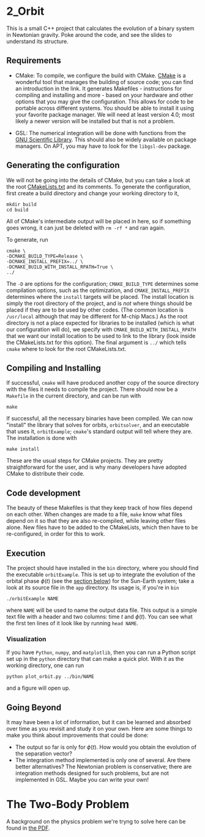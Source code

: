 # 2_Orbit

This is a small C++ project that calculates the evolution of a binary system in Newtonian gravity. Poke around the code, and see the slides to understand its structure.

## Requirements
- CMake:
 To compile, we configure the build with CMake. [CMake](https://cmake.org/cmake/help/latest/) is a wonderful tool that manages the building of source code; you can find an introduction in the link. It generates Makefiles - instructions for compiling and installing and more - based on your hardware and other options that you may give the configuration. This allows for code to be portable across different systems. You should be able to install it using your favorite package manager. We will need at least version 4.0; most likely a newer version will be installed but that is not a problem.

- GSL:
The numerical integration will be done with functions from the [GNU Scientific Library](https://www.gnu.org/software/gsl/doc/html/ode-initval.html#). This should also be widely available on package managers. On APT, you may have to look for the `libgsl-dev` package.

 ## Generating the configuration
 We will not be going into the details of CMake, but you can take a look at the root [CMakeLists.txt](CMakeLists.txt) and its comments. To generate the configuration, first create a build directory and change your working directory to it,
 ```shell
 mkdir build
 cd build
 ```
 All of CMake's intermediate output will be placed in here, so if something goes wrong, it can just be deleted with `rm -rf *` and ran again.

 To generate, run
 ```shell
 cmake \
 -DCMAKE_BUILD_TYPE=Release \
 -DCMAKE_INSTALL_PREFIX=../ \
 -DCMAKE_BUILD_WITH_INSTALL_RPATH=True \
 ../
 ```
 The `-D` are options for the configuration; `CMAKE_BUILD_TYPE` determines some compilation options, such as the optimization, and `CMAKE_INSTALL_PREFIX` determines where the `install` targets will be placed. The install location is simply the root directory of the project, and is _not_ where things should be placed if they are to be used by other codes. (The common location is `/usr/local` although that may be different for M-chip Macs.) As the root directory is not a place expected for libraries to be installed (which is what our configuration will do), we specify with `CMAKE_BUILD_WITH_INSTALL_RPATH` that we want our install location to be used to link to the library (look inside the CMakeLists.txt for this option). The final argument is `../` which tells `cmake` where to look for the root CMakeLists.txt.

 ## Compiling and Installing
 If successful, `cmake` will have produced another copy of the source directory with the files it needs to compile the project. There should now be a `Makefile` in the current directory, and can be run with
 ```shell
 make
 ```
 If successful, all the necessary binaries have been compiled. We can now "install" the library that solves for orbits, `orbitsolver`, and an executable that uses it, `orbitExample`; `cmake`'s standard output will tell where they are. The installation is done with
 ```shell
 make install
 ```
 These are the usual steps for CMake projects. They are pretty straightforward for the user, and is why many developers have adopted CMake to distribute their code.

 ## Code development
 The beauty of these Makefiles is that they keep track of how files depend on each other. When changes are made to a file, `make` know what files depend on it so that they are also re-compiled, while leaving other files alone. New files have to be added to the CMakeLists, which then have to be re-configured, in order for this to work.


## Execution

The project should have installed in the `bin` directory, where you should find the executable `orbitExample`. This is set up to integrate the evolution of the orbital phase $\phi(t)$ (see the [section below](#the-two-body-problem)) for the Sun-Earth system; take a look at its source file in the `app` directory. Its usage is, if you're in `bin`
```shell
./orbitExample NAME
```
where `NAME` will be used to name the output data file.
This output is a simple text file with a header and two columns: time $t$ and $\phi(t)$. You can see what the first ten lines of it look like by running `head NAME`.

### Visualization

If you have `Python`, `numpy`, and `matplotlib`, then you can run a Python script set up in the `python` directory that can make a quick plot. With it as the working directory, one can run
```shell
python plot_orbit.py ../bin/NAME
```
and a figure will open up.

## Going Beyond

It may have been a lot of information, but it can be learned and absorbed over time as you revisit and study it on your own. Here are some things to make you think about improvements that could be done:
- The output so far is only for $\phi(t)$. How would you obtain the evolution of the separation vector?
- The integration method implemented is only one of several. Are there better alternatives? The Newtonian problem is conservative; there are integration methods designed for such problems, but are not implemented in GSL. Maybe you can write your own!


# The Two-Body Problem

A background on the physics problem we're tryng to solve here can be found in [the PDF](two-body-problem.pdf).